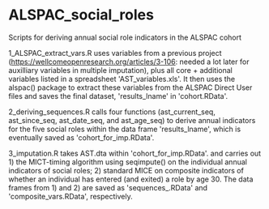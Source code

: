 # ALSPAC_social_roles
Scripts for deriving annual social role indicators in the ALSPAC cohort

1_ALSPAC_extract_vars.R uses variables from a previous project (https://wellcomeopenresearch.org/articles/3-106: needed a lot later for auxilliary variables in multiple imputation), plus all core + additional variables listed in a spreadsheet 'AST_variables.xls'. It then uses the alspac() package to extract these variables from the ALSPAC Direct User files and saves the final dataset, 'results_lname' in 'cohort.RData'.

2_deriving_sequences.R calls four functions (ast_current_seq, ast_since_seq, ast_date_seq, and ast_age_seq) to derive annual indicators for the five social roles within the data frame 'results_lname', which is eventually saved as 'cohort_for_imp.RData'.

3_imputation.R takes AST.dta within 'cohort_for_imp.RData'. and carries out 1) the MICT-timing algorithm using seqimpute() on the individual annual indicators of social roles; 2) standard MICE on composite indicators of whether an individual has entered (and exited) a role by age 30. The data frames from 1) and 2) are saved as 'sequences_.RData' and 'composite_vars.RData', respectively.
